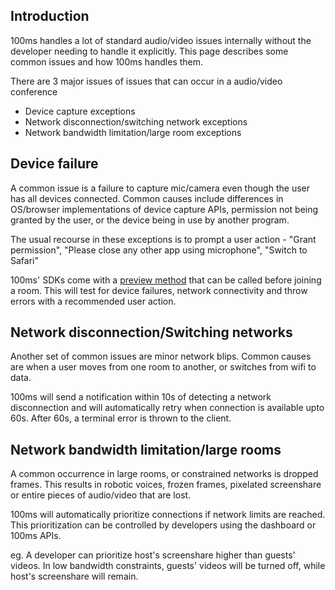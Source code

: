 ## Introduction

100ms handles a lot of standard audio/video issues internally without the developer needing to handle it explicitly. This page describes some common issues and how 100ms handles them.

There are 3 major issues of issues that can occur in a audio/video conference

- Device capture exceptions
- Network disconnection/switching network exceptions
- Network bandwidth limitation/large room exceptions

## Device failure

A common issue is a failure to capture mic/camera even though the user has all devices connected. Common causes include differences in OS/browser implementations of device capture APIs, permission not being granted by the user, or the device being in use by another program.

The usual recourse in these exceptions is to prompt a user action - "Grant permission", "Please close any other app using microphone", "Switch to Safari"

100ms' SDKs come with a [preview method](/javascript/v2/how--to-guides/set-up-video-conferencing/preview) that can be called before joining a room. This will test for device failures, network connectivity and throw errors with a recommended user action.

## Network disconnection/Switching networks

Another set of common issues are minor network blips. Common causes are when a user moves from one room to another, or switches from wifi to data.

100ms will send a notification within 10s of detecting a network disconnection and will automatically retry when connection is available upto 60s. After 60s, a terminal error is thrown to the client.

## Network bandwidth limitation/large rooms

A common occurrence in large rooms, or constrained networks is dropped frames. This results in robotic voices, frozen frames, pixelated screenshare or entire pieces of audio/video that are lost.

100ms will automatically prioritize connections if network limits are reached. This prioritization can be controlled by developers using the dashboard or 100ms APIs.

eg. A developer can prioritize host's screenshare higher than guests' videos. In low bandwidth constraints, guests' videos will be turned off, while host's screenshare will remain.
